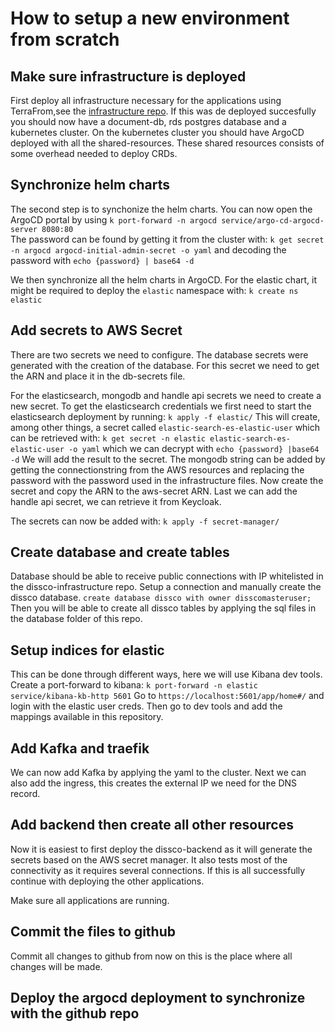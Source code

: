 # How to setup a new environment from scratch

## Make sure infrastructure is deployed
First deploy all infrastructure necessary for the applications using TerraFrom,see the [infrastructure repo](https://github.com/DiSSCo/dissco-core-infrastructure). 
If this was de deployed succesfully you should now have a document-db, rds postgres database and a kubernetes cluster. 
On the kubernetes cluster you should have ArgoCD deployed with all the shared-resources. 
These shared resources consists of some overhead needed to deploy CRDs.

## Synchronize helm charts
The second step is to synchonize the helm charts. 
You can now open the ArgoCD portal by using `k port-forward -n argocd service/argo-cd-argocd-server 8080:80`  
The password can be found by getting it from the cluster with:
`k get secret -n argocd argocd-initial-admin-secret -o yaml`
and decoding the password with `echo {password} | base64 -d`

We then synchronize all the helm charts in ArgoCD.
For the elastic chart, it might be required to deploy the `elastic` namespace with:
`k create ns elastic`

## Add secrets to AWS Secret 
There are two secrets we need to configure.
The database secrets were generated with the creation of the database. 
For this secret we need to get the ARN and place it in the db-secrets file.

For the elasticsearch, mongodb and handle api secrets we need to create a new secret.
To get the elasticsearch credentials we first need to start the elasticsearch deployment by running:
`k apply -f elastic/`
This will create, among other things, a secret called `elastic-search-es-elastic-user` which can be retrieved with:
`k get secret -n elastic elastic-search-es-elastic-user -o yaml` which we can decrypt with `echo {password} |base64 -d`
We will add the result to the secret.
The mongodb string can be added by getting the connectionstring from the AWS resources and replacing the password with the password used in the infrastructure files.
Now create the secret and copy the ARN to the aws-secret ARN.
Last we can add the handle api secret, we can retrieve it from Keycloak.

The secrets can now be added with:
`k apply -f secret-manager/`

## Create database and create tables
Database should be able to receive public connections with IP whitelisted in the dissco-infrastructure repo.
Setup a connection and manually create the dissco database.
`create database dissco with owner disscomasteruser;`
Then you will be able to create all dissco tables by applying the sql files in the database folder of this repo.

## Setup indices for elastic
This can be done through different ways, here we will use Kibana dev tools.
Create a port-forward to kibana:
`k port-forward -n elastic service/kibana-kb-http 5601`
Go to `https://localhost:5601/app/home#/` and login with the elastic user creds.
Then go to dev tools and add the mappings available in this repository.

## Add Kafka and traefik
We can now add Kafka by applying the yaml to the cluster.
Next we can also add the ingress, this creates the external IP we need for the DNS record.

## Add backend then create all other resources
Now it is easiest to first deploy the dissco-backend as it will generate the secrets based on the AWS secret manager.
It also tests most of the connectivity as it requires several connections.
If this is all successfully continue with deploying the other applications.

Make sure all applications are running.

## Commit the files to github
Commit all changes to github from now on this is the place where all changes will be made.

## Deploy the argocd deployment to synchronize with the github repo

